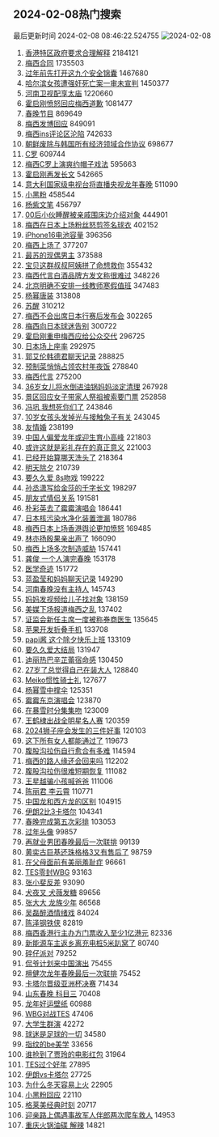 ## 2024-02-08热门搜索 
最后更新时间 2024-02-08 08:46:22.524755 
![2024-02-08](https://imgs-storage.s3.us-east-005.backblazeb2.com/20240208/2024-02-08.png?versionId=4_z8fbbed132d73df8689c40f13_f105f767182d10677_d20240208_m004622_c005_v0501003_t0005_u01707353182386) 
1. [香港特区政府要求合理解释](https://s.weibo.com/weibo?q=%23%E9%A6%99%E6%B8%AF%E7%89%B9%E5%8C%BA%E6%94%BF%E5%BA%9C%E8%A6%81%E6%B1%82%E5%90%88%E7%90%86%E8%A7%A3%E9%87%8A%23&t=31&band_rank=45&Refer=top) 2184121
1. [梅西合同](https://s.weibo.com/weibo?q=%E6%A2%85%E8%A5%BF%E5%90%88%E5%90%8C&t=31&band_rank=6&Refer=top) 1735503
1. [过年前先打开这九个安全锦囊](https://s.weibo.com/weibo?q=%23%E8%BF%87%E5%B9%B4%E5%89%8D%E5%85%88%E6%89%93%E5%BC%80%E8%BF%99%E4%B9%9D%E4%B8%AA%E5%AE%89%E5%85%A8%E9%94%A6%E5%9B%8A%23&t=31&band_rank=3&Refer=top) 1467680
1. [哈尔滨女孩遭强奸死亡案一审未宣判](https://s.weibo.com/weibo?q=%23%E5%93%88%E5%B0%94%E6%BB%A8%E5%A5%B3%E5%AD%A9%E9%81%AD%E5%BC%BA%E5%A5%B8%E6%AD%BB%E4%BA%A1%E6%A1%88%E4%B8%80%E5%AE%A1%E6%9C%AA%E5%AE%A3%E5%88%A4%23&t=31&band_rank=26&Refer=top) 1450377
1. [河南卫视配享太庙](https://s.weibo.com/weibo?q=%E6%B2%B3%E5%8D%97%E5%8D%AB%E8%A7%86%E9%85%8D%E4%BA%AB%E5%A4%AA%E5%BA%99&t=31&band_rank=1&Refer=top) 1220660
1. [霍启刚愤怒回应梅西道歉](https://s.weibo.com/weibo?q=%23%E9%9C%8D%E5%90%AF%E5%88%9A%E6%84%A4%E6%80%92%E5%9B%9E%E5%BA%94%E6%A2%85%E8%A5%BF%E9%81%93%E6%AD%89%23&t=31&band_rank=2&Refer=top) 1081477
1. [春晚节目](https://s.weibo.com/weibo?q=%E6%98%A5%E6%99%9A%E8%8A%82%E7%9B%AE&t=31&band_rank=15&Refer=top) 869649
1. [梅西发博回应](https://s.weibo.com/weibo?q=%E6%A2%85%E8%A5%BF%E5%8F%91%E5%8D%9A%E5%9B%9E%E5%BA%94&t=31&band_rank=4&Refer=top) 849091
1. [梅西ins评论区沦陷](https://s.weibo.com/weibo?q=%23%E6%A2%85%E8%A5%BFins%E8%AF%84%E8%AE%BA%E5%8C%BA%E6%B2%A6%E9%99%B7%23&t=31&band_rank=7&Refer=top) 742633
1. [朝鲜废除与韩国所有经济领域合作协议](https://s.weibo.com/weibo?q=%23%E6%9C%9D%E9%B2%9C%E5%BA%9F%E9%99%A4%E4%B8%8E%E9%9F%A9%E5%9B%BD%E6%89%80%E6%9C%89%E7%BB%8F%E6%B5%8E%E9%A2%86%E5%9F%9F%E5%90%88%E4%BD%9C%E5%8D%8F%E8%AE%AE%23&t=31&band_rank=10&Refer=top) 698677
1. [C罗](https://s.weibo.com/weibo?q=C%E7%BD%97&t=31&band_rank=7&Refer=top) 609744
1. [梅西C罗上演爽约帽子戏法](https://s.weibo.com/weibo?q=%23%E6%A2%85%E8%A5%BFC%E7%BD%97%E4%B8%8A%E6%BC%94%E7%88%BD%E7%BA%A6%E5%B8%BD%E5%AD%90%E6%88%8F%E6%B3%95%23&t=31&band_rank=22&Refer=top) 595663
1. [霍启刚再发长文](https://s.weibo.com/weibo?q=%E9%9C%8D%E5%90%AF%E5%88%9A%E5%86%8D%E5%8F%91%E9%95%BF%E6%96%87&t=31&band_rank=6&Refer=top) 542665
1. [意大利国家级电视台将直播央视龙年春晚](https://s.weibo.com/weibo?q=%23%E6%84%8F%E5%A4%A7%E5%88%A9%E5%9B%BD%E5%AE%B6%E7%BA%A7%E7%94%B5%E8%A7%86%E5%8F%B0%E5%B0%86%E7%9B%B4%E6%92%AD%E5%A4%AE%E8%A7%86%E9%BE%99%E5%B9%B4%E6%98%A5%E6%99%9A%23&t=31&band_rank=5&Refer=top) 511090
1. [小黑粉](https://s.weibo.com/weibo?q=%E5%B0%8F%E9%BB%91%E7%B2%89&t=31&band_rank=8&Refer=top) 458544
1. [杨紫文笔](https://s.weibo.com/weibo?q=%23%E6%9D%A8%E7%B4%AB%E6%96%87%E7%AC%94%23&t=31&band_rank=9&Refer=top) 456797
1. [00后小伙睡醒被亲戚围床边介绍对象](https://s.weibo.com/weibo?q=%2300%E5%90%8E%E5%B0%8F%E4%BC%99%E7%9D%A1%E9%86%92%E8%A2%AB%E4%BA%B2%E6%88%9A%E5%9B%B4%E5%BA%8A%E8%BE%B9%E4%BB%8B%E7%BB%8D%E5%AF%B9%E8%B1%A1%23&t=31&band_rank=48&Refer=top) 444901
1. [梅西在日本上场粉丝怒剪签名球衣](https://s.weibo.com/weibo?q=%23%E6%A2%85%E8%A5%BF%E5%9C%A8%E6%97%A5%E6%9C%AC%E4%B8%8A%E5%9C%BA%E7%B2%89%E4%B8%9D%E6%80%92%E5%89%AA%E7%AD%BE%E5%90%8D%E7%90%83%E8%A1%A3%23&t=31&band_rank=12&Refer=top) 402152
1. [iPhone16电池容量](https://s.weibo.com/weibo?q=%23iPhone16%E7%94%B5%E6%B1%A0%E5%AE%B9%E9%87%8F%23&t=31&band_rank=35&Refer=top) 396356
1. [梅西上场了](https://s.weibo.com/weibo?q=%23%E6%A2%85%E8%A5%BF%E4%B8%8A%E5%9C%BA%E4%BA%86%23&t=31&band_rank=12&Refer=top) 377207
1. [最苏的现偶男主](https://s.weibo.com/weibo?q=%23%E6%9C%80%E8%8B%8F%E7%9A%84%E7%8E%B0%E5%81%B6%E7%94%B7%E4%B8%BB%23&t=31&band_rank=29&Refer=top) 373588
1. [宝贝这群叔叔阿姨拼了命想救你](https://s.weibo.com/weibo?q=%23%E5%AE%9D%E8%B4%9D%E8%BF%99%E7%BE%A4%E5%8F%94%E5%8F%94%E9%98%BF%E5%A7%A8%E6%8B%BC%E4%BA%86%E5%91%BD%E6%83%B3%E6%95%91%E4%BD%A0%23&t=31&band_rank=19&Refer=top) 355432
1. [梅西代言白酒品牌方发文称很难过](https://s.weibo.com/weibo?q=%23%E6%A2%85%E8%A5%BF%E4%BB%A3%E8%A8%80%E7%99%BD%E9%85%92%E5%93%81%E7%89%8C%E6%96%B9%E5%8F%91%E6%96%87%E7%A7%B0%E5%BE%88%E9%9A%BE%E8%BF%87%23&t=31&band_rank=11&Refer=top) 348226
1. [北京明确不安排一线教师寒假值班](https://s.weibo.com/weibo?q=%23%E5%8C%97%E4%BA%AC%E6%98%8E%E7%A1%AE%E4%B8%8D%E5%AE%89%E6%8E%92%E4%B8%80%E7%BA%BF%E6%95%99%E5%B8%88%E5%AF%92%E5%81%87%E5%80%BC%E7%8F%AD%23&t=31&band_rank=40&Refer=top) 347483
1. [杨幂唐装](https://s.weibo.com/weibo?q=%23%E6%9D%A8%E5%B9%82%E5%94%90%E8%A3%85%23&t=31&band_rank=10&Refer=top) 313808
1. [苏醒](https://s.weibo.com/weibo?q=%E8%8B%8F%E9%86%92&t=31&band_rank=13&Refer=top) 310212
1. [梅西不会出席日本行赛后发布会](https://s.weibo.com/weibo?q=%23%E6%A2%85%E8%A5%BF%E4%B8%8D%E4%BC%9A%E5%87%BA%E5%B8%AD%E6%97%A5%E6%9C%AC%E8%A1%8C%E8%B5%9B%E5%90%8E%E5%8F%91%E5%B8%83%E4%BC%9A%23&t=31&band_rank=14&Refer=top) 302265
1. [梅西向日本球迷告别](https://s.weibo.com/weibo?q=%23%E6%A2%85%E8%A5%BF%E5%90%91%E6%97%A5%E6%9C%AC%E7%90%83%E8%BF%B7%E5%91%8A%E5%88%AB%23&t=31&band_rank=15&Refer=top) 300722
1. [霍启刚重申梅西应给公众交代](https://s.weibo.com/weibo?q=%23%E9%9C%8D%E5%90%AF%E5%88%9A%E9%87%8D%E7%94%B3%E6%A2%85%E8%A5%BF%E5%BA%94%E7%BB%99%E5%85%AC%E4%BC%97%E4%BA%A4%E4%BB%A3%23&t=31&band_rank=16&Refer=top) 296725
1. [日本场上座率](https://s.weibo.com/weibo?q=%E6%97%A5%E6%9C%AC%E5%9C%BA%E4%B8%8A%E5%BA%A7%E7%8E%87&t=31&band_rank=17&Refer=top) 292975
1. [郭艾伦韩德君聊天记录](https://s.weibo.com/weibo?q=%E9%83%AD%E8%89%BE%E4%BC%A6%E9%9F%A9%E5%BE%B7%E5%90%9B%E8%81%8A%E5%A4%A9%E8%AE%B0%E5%BD%95&t=31&band_rank=18&Refer=top) 288825
1. [预制菜悄悄占领农村年夜饭](https://s.weibo.com/weibo?q=%23%E9%A2%84%E5%88%B6%E8%8F%9C%E6%82%84%E6%82%84%E5%8D%A0%E9%A2%86%E5%86%9C%E6%9D%91%E5%B9%B4%E5%A4%9C%E9%A5%AD%23&t=31&band_rank=34&Refer=top) 278840
1. [梅西代言](https://s.weibo.com/weibo?q=%E6%A2%85%E8%A5%BF%E4%BB%A3%E8%A8%80&t=31&band_rank=20&Refer=top) 275200
1. [36岁女儿将水倒进油锅妈妈淡定清理](https://s.weibo.com/weibo?q=%2336%E5%B2%81%E5%A5%B3%E5%84%BF%E5%B0%86%E6%B0%B4%E5%80%92%E8%BF%9B%E6%B2%B9%E9%94%85%E5%A6%88%E5%A6%88%E6%B7%A1%E5%AE%9A%E6%B8%85%E7%90%86%23&t=31&band_rank=21&Refer=top) 267928
1. [景区回应女子带家人祭祖被索要门票](https://s.weibo.com/weibo?q=%23%E6%99%AF%E5%8C%BA%E5%9B%9E%E5%BA%94%E5%A5%B3%E5%AD%90%E5%B8%A6%E5%AE%B6%E4%BA%BA%E7%A5%AD%E7%A5%96%E8%A2%AB%E7%B4%A2%E8%A6%81%E9%97%A8%E7%A5%A8%23&t=31&band_rank=19&Refer=top) 252858
1. [冯巩 我想死你们了](https://s.weibo.com/weibo?q=%E5%86%AF%E5%B7%A9%20%E6%88%91%E6%83%B3%E6%AD%BB%E4%BD%A0%E4%BB%AC%E4%BA%86&t=31&band_rank=22&Refer=top) 243846
1. [10岁女孩头发掉光与接触兔子有关](https://s.weibo.com/weibo?q=%2310%E5%B2%81%E5%A5%B3%E5%AD%A9%E5%A4%B4%E5%8F%91%E6%8E%89%E5%85%89%E4%B8%8E%E6%8E%A5%E8%A7%A6%E5%85%94%E5%AD%90%E6%9C%89%E5%85%B3%23&t=31&band_rank=22&Refer=top) 243045
1. [友情婚](https://s.weibo.com/weibo?q=%E5%8F%8B%E6%83%85%E5%A9%9A&t=31&band_rank=23&Refer=top) 238199
1. [中国人偏爱龙年或迎生育小高峰](https://s.weibo.com/weibo?q=%23%E4%B8%AD%E5%9B%BD%E4%BA%BA%E5%81%8F%E7%88%B1%E9%BE%99%E5%B9%B4%E6%88%96%E8%BF%8E%E7%94%9F%E8%82%B2%E5%B0%8F%E9%AB%98%E5%B3%B0%23&t=31&band_rank=20&Refer=top) 221803
1. [或许这就是彩礼存在的真正意义](https://s.weibo.com/weibo?q=%23%E6%88%96%E8%AE%B8%E8%BF%99%E5%B0%B1%E6%98%AF%E5%BD%A9%E7%A4%BC%E5%AD%98%E5%9C%A8%E7%9A%84%E7%9C%9F%E6%AD%A3%E6%84%8F%E4%B9%89%23&t=31&band_rank=25&Refer=top) 221003
1. [已经开始算哪天洗头了](https://s.weibo.com/weibo?q=%23%E5%B7%B2%E7%BB%8F%E5%BC%80%E5%A7%8B%E7%AE%97%E5%93%AA%E5%A4%A9%E6%B4%97%E5%A4%B4%E4%BA%86%23&t=31&band_rank=23&Refer=top) 218364
1. [明天除夕](https://s.weibo.com/weibo?q=%E6%98%8E%E5%A4%A9%E9%99%A4%E5%A4%95&t=31&band_rank=37&Refer=top) 210739
1. [要久久爱 8s吻戏](https://s.weibo.com/weibo?q=%E8%A6%81%E4%B9%85%E4%B9%85%E7%88%B1%208s%E5%90%BB%E6%88%8F&t=31&band_rank=27&Refer=top) 199222
1. [孙丞潇写给金莎的千字长文](https://s.weibo.com/weibo?q=%23%E5%AD%99%E4%B8%9E%E6%BD%87%E5%86%99%E7%BB%99%E9%87%91%E8%8E%8E%E7%9A%84%E5%8D%83%E5%AD%97%E9%95%BF%E6%96%87%23&t=31&band_rank=28&Refer=top) 198297
1. [朋友式情侣关系](https://s.weibo.com/weibo?q=%23%E6%9C%8B%E5%8F%8B%E5%BC%8F%E6%83%85%E4%BE%A3%E5%85%B3%E7%B3%BB%23&t=31&band_rank=24&Refer=top) 191581
1. [朴彩英去了霉霉演唱会](https://s.weibo.com/weibo?q=%23%E6%9C%B4%E5%BD%A9%E8%8B%B1%E5%8E%BB%E4%BA%86%E9%9C%89%E9%9C%89%E6%BC%94%E5%94%B1%E4%BC%9A%23&t=31&band_rank=29&Refer=top) 186441
1. [日本核污染水净化装置泄漏](https://s.weibo.com/weibo?q=%23%E6%97%A5%E6%9C%AC%E6%A0%B8%E6%B1%A1%E6%9F%93%E6%B0%B4%E5%87%80%E5%8C%96%E8%A3%85%E7%BD%AE%E6%B3%84%E6%BC%8F%23&t=31&band_rank=25&Refer=top) 180786
1. [梅西日本上场香港舆论更加愤怒](https://s.weibo.com/weibo?q=%23%E6%A2%85%E8%A5%BF%E6%97%A5%E6%9C%AC%E4%B8%8A%E5%9C%BA%E9%A6%99%E6%B8%AF%E8%88%86%E8%AE%BA%E6%9B%B4%E5%8A%A0%E6%84%A4%E6%80%92%23&t=31&band_rank=31&Refer=top) 169485
1. [林亦扬殷果亲出声了](https://s.weibo.com/weibo?q=%23%E6%9E%97%E4%BA%A6%E6%89%AC%E6%AE%B7%E6%9E%9C%E4%BA%B2%E5%87%BA%E5%A3%B0%E4%BA%86%23&t=31&band_rank=27&Refer=top) 166090
1. [梅西上场多次制造威胁](https://s.weibo.com/weibo?q=%23%E6%A2%85%E8%A5%BF%E4%B8%8A%E5%9C%BA%E5%A4%9A%E6%AC%A1%E5%88%B6%E9%80%A0%E5%A8%81%E8%83%81%23&t=31&band_rank=26&Refer=top) 157441
1. [龚俊 一个人演完春晚](https://s.weibo.com/weibo?q=%E9%BE%9A%E4%BF%8A%20%E4%B8%80%E4%B8%AA%E4%BA%BA%E6%BC%94%E5%AE%8C%E6%98%A5%E6%99%9A&t=31&band_rank=23&Refer=top) 153178
1. [医学奇迹](https://s.weibo.com/weibo?q=%E5%8C%BB%E5%AD%A6%E5%A5%87%E8%BF%B9&t=31&band_rank=28&Refer=top) 151772
1. [蓝盈莹和妈妈聊天记录](https://s.weibo.com/weibo?q=%23%E8%93%9D%E7%9B%88%E8%8E%B9%E5%92%8C%E5%A6%88%E5%A6%88%E8%81%8A%E5%A4%A9%E8%AE%B0%E5%BD%95%23&t=31&band_rank=30&Refer=top) 149290
1. [河南春晚没有主持人](https://s.weibo.com/weibo?q=%23%E6%B2%B3%E5%8D%97%E6%98%A5%E6%99%9A%E6%B2%A1%E6%9C%89%E4%B8%BB%E6%8C%81%E4%BA%BA%23&t=31&band_rank=31&Refer=top) 145743
1. [妈妈发视频给儿子找对象](https://s.weibo.com/weibo?q=%E5%A6%88%E5%A6%88%E5%8F%91%E8%A7%86%E9%A2%91%E7%BB%99%E5%84%BF%E5%AD%90%E6%89%BE%E5%AF%B9%E8%B1%A1&t=31&band_rank=32&Refer=top) 138159
1. [美媒下场报道梅西之乱](https://s.weibo.com/weibo?q=%23%E7%BE%8E%E5%AA%92%E4%B8%8B%E5%9C%BA%E6%8A%A5%E9%81%93%E6%A2%85%E8%A5%BF%E4%B9%8B%E4%B9%B1%23&t=31&band_rank=33&Refer=top) 137402
1. [证监会新任主席一度被称券商医生](https://s.weibo.com/weibo?q=%23%E8%AF%81%E7%9B%91%E4%BC%9A%E6%96%B0%E4%BB%BB%E4%B8%BB%E5%B8%AD%E4%B8%80%E5%BA%A6%E8%A2%AB%E7%A7%B0%E5%88%B8%E5%95%86%E5%8C%BB%E7%94%9F%23&t=31&band_rank=37&Refer=top) 135645
1. [苹果开发折叠手机](https://s.weibo.com/weibo?q=%23%E8%8B%B9%E6%9E%9C%E5%BC%80%E5%8F%91%E6%8A%98%E5%8F%A0%E6%89%8B%E6%9C%BA%23&t=31&band_rank=38&Refer=top) 133708
1. [papi酱 这个除夕快乐上班](https://s.weibo.com/weibo?q=papi%E9%85%B1%20%E8%BF%99%E4%B8%AA%E9%99%A4%E5%A4%95%E5%BF%AB%E4%B9%90%E4%B8%8A%E7%8F%AD&t=31&band_rank=34&Refer=top) 133109
1. [要久久爱大结局](https://s.weibo.com/weibo?q=%23%E8%A6%81%E4%B9%85%E4%B9%85%E7%88%B1%E5%A4%A7%E7%BB%93%E5%B1%80%23&t=31&band_rank=35&Refer=top) 131947
1. [迪丽热巴辛芷蕾宿命感](https://s.weibo.com/weibo?q=%23%E8%BF%AA%E4%B8%BD%E7%83%AD%E5%B7%B4%E8%BE%9B%E8%8A%B7%E8%95%BE%E5%AE%BF%E5%91%BD%E6%84%9F%23&t=31&band_rank=18&Refer=top) 130450
1. [27岁了总觉得自己在装大人](https://s.weibo.com/weibo?q=27%E5%B2%81%E4%BA%86%E6%80%BB%E8%A7%89%E5%BE%97%E8%87%AA%E5%B7%B1%E5%9C%A8%E8%A3%85%E5%A4%A7%E4%BA%BA&t=31&band_rank=39&Refer=top) 128840
1. [Meiko惯性骑士礼](https://s.weibo.com/weibo?q=%23Meiko%E6%83%AF%E6%80%A7%E9%AA%91%E5%A3%AB%E7%A4%BC%23&t=31&band_rank=40&Refer=top) 127677
1. [杨幂雪中撑伞](https://s.weibo.com/weibo?q=%23%E6%9D%A8%E5%B9%82%E9%9B%AA%E4%B8%AD%E6%92%91%E4%BC%9E%23&t=31&band_rank=36&Refer=top) 125351
1. [霉霉东京演唱会](https://s.weibo.com/weibo?q=%E9%9C%89%E9%9C%89%E4%B8%9C%E4%BA%AC%E6%BC%94%E5%94%B1%E4%BC%9A&t=31&band_rank=41&Refer=top) 123870
1. [在暴雪时分集集吻](https://s.weibo.com/weibo?q=%23%E5%9C%A8%E6%9A%B4%E9%9B%AA%E6%97%B6%E5%88%86%E9%9B%86%E9%9B%86%E5%90%BB%23&t=31&band_rank=37&Refer=top) 123009
1. [王鹤棣出战全明星名人赛](https://s.weibo.com/weibo?q=%23%E7%8E%8B%E9%B9%A4%E6%A3%A3%E5%87%BA%E6%88%98%E5%85%A8%E6%98%8E%E6%98%9F%E5%90%8D%E4%BA%BA%E8%B5%9B%23&t=31&band_rank=42&Refer=top) 120359
1. [2024狮子座会发生的三件好事](https://s.weibo.com/weibo?q=2024%E7%8B%AE%E5%AD%90%E5%BA%A7%E4%BC%9A%E5%8F%91%E7%94%9F%E7%9A%84%E4%B8%89%E4%BB%B6%E5%A5%BD%E4%BA%8B&t=31&band_rank=43&Refer=top) 120103
1. [这下所有女人都能通过了](https://s.weibo.com/weibo?q=%E8%BF%99%E4%B8%8B%E6%89%80%E6%9C%89%E5%A5%B3%E4%BA%BA%E9%83%BD%E8%83%BD%E9%80%9A%E8%BF%87%E4%BA%86&t=31&band_rank=42&Refer=top) 119673
1. [腹股沟拉伤自行愈合有多难](https://s.weibo.com/weibo?q=%23%E8%85%B9%E8%82%A1%E6%B2%9F%E6%8B%89%E4%BC%A4%E8%87%AA%E8%A1%8C%E6%84%88%E5%90%88%E6%9C%89%E5%A4%9A%E9%9A%BE%23&t=31&band_rank=45&Refer=top) 114594
1. [梅西的路人缘还会回来吗](https://s.weibo.com/weibo?q=%23%E6%A2%85%E8%A5%BF%E7%9A%84%E8%B7%AF%E4%BA%BA%E7%BC%98%E8%BF%98%E4%BC%9A%E5%9B%9E%E6%9D%A5%E5%90%97%23&t=31&band_rank=46&Refer=top) 112202
1. [腹股沟拉伤很难短期恢复](https://s.weibo.com/weibo?q=%23%E8%85%B9%E8%82%A1%E6%B2%9F%E6%8B%89%E4%BC%A4%E5%BE%88%E9%9A%BE%E7%9F%AD%E6%9C%9F%E6%81%A2%E5%A4%8D%23&t=31&band_rank=38&Refer=top) 111082
1. [王星越骗小孩喊爸爸](https://s.weibo.com/weibo?q=%23%E7%8E%8B%E6%98%9F%E8%B6%8A%E9%AA%97%E5%B0%8F%E5%AD%A9%E5%96%8A%E7%88%B8%E7%88%B8%23&t=31&band_rank=39&Refer=top) 111006
1. [陈丽君 李云霄](https://s.weibo.com/weibo?q=%E9%99%88%E4%B8%BD%E5%90%9B%20%E6%9D%8E%E4%BA%91%E9%9C%84&t=31&band_rank=40&Refer=top) 110771
1. [中国龙和西方龙的区别](https://s.weibo.com/weibo?q=%23%E4%B8%AD%E5%9B%BD%E9%BE%99%E5%92%8C%E8%A5%BF%E6%96%B9%E9%BE%99%E7%9A%84%E5%8C%BA%E5%88%AB%23&t=31&band_rank=41&Refer=top) 104915
1. [伊朗2比3卡塔尔](https://s.weibo.com/weibo?q=%23%E4%BC%8A%E6%9C%972%E6%AF%943%E5%8D%A1%E5%A1%94%E5%B0%94%23&t=31&band_rank=33&Refer=top) 104341
1. [春晚完成第五次彩排](https://s.weibo.com/weibo?q=%E6%98%A5%E6%99%9A%E5%AE%8C%E6%88%90%E7%AC%AC%E4%BA%94%E6%AC%A1%E5%BD%A9%E6%8E%92&t=31&band_rank=31&Refer=top) 103053
1. [过年头像](https://s.weibo.com/weibo?q=%E8%BF%87%E5%B9%B4%E5%A4%B4%E5%83%8F&t=31&band_rank=42&Refer=top) 99857
1. [再就业男团春晚最后一次联排](https://s.weibo.com/weibo?q=%23%E5%86%8D%E5%B0%B1%E4%B8%9A%E7%94%B7%E5%9B%A2%E6%98%A5%E6%99%9A%E6%9C%80%E5%90%8E%E4%B8%80%E6%AC%A1%E8%81%94%E6%8E%92%23&t=31&band_rank=42&Refer=top) 99139
1. [黄奕古巨基还珠格格3又有售后了](https://s.weibo.com/weibo?q=%23%E9%BB%84%E5%A5%95%E5%8F%A4%E5%B7%A8%E5%9F%BA%E8%BF%98%E7%8F%A0%E6%A0%BC%E6%A0%BC3%E5%8F%88%E6%9C%89%E5%94%AE%E5%90%8E%E4%BA%86%23&t=31&band_rank=26&Refer=top) 98759
1. [在父母面前有美丽羞耻症](https://s.weibo.com/weibo?q=%23%E5%9C%A8%E7%88%B6%E6%AF%8D%E9%9D%A2%E5%89%8D%E6%9C%89%E7%BE%8E%E4%B8%BD%E7%BE%9E%E8%80%BB%E7%97%87%23&t=31&band_rank=43&Refer=top) 96661
1. [TES零封WBG](https://s.weibo.com/weibo?q=%23TES%E9%9B%B6%E5%B0%81WBG%23&t=31&band_rank=44&Refer=top) 93163
1. [张小斐反差](https://s.weibo.com/weibo?q=%23%E5%BC%A0%E5%B0%8F%E6%96%90%E5%8F%8D%E5%B7%AE%23&t=31&band_rank=43&Refer=top) 93090
1. [犬夜叉 犬薇发糖](https://s.weibo.com/weibo?q=%E7%8A%AC%E5%A4%9C%E5%8F%89%20%E7%8A%AC%E8%96%87%E5%8F%91%E7%B3%96&t=31&band_rank=45&Refer=top) 89656
1. [张大大 龙族少年](https://s.weibo.com/weibo?q=%E5%BC%A0%E5%A4%A7%E5%A4%A7%20%E9%BE%99%E6%97%8F%E5%B0%91%E5%B9%B4&t=31&band_rank=50&Refer=top) 86568
1. [吴磊醉酒情绪戏](https://s.weibo.com/weibo?q=%23%E5%90%B4%E7%A3%8A%E9%86%89%E9%85%92%E6%83%85%E7%BB%AA%E6%88%8F%23&t=31&band_rank=46&Refer=top) 84024
1. [陈泽钢铁侠](https://s.weibo.com/weibo?q=%E9%99%88%E6%B3%BD%E9%92%A2%E9%93%81%E4%BE%A0&t=31&band_rank=47&Refer=top) 82819
1. [梅西香港行主办方门票收入至少1亿港元](https://s.weibo.com/weibo?q=%23%E6%A2%85%E8%A5%BF%E9%A6%99%E6%B8%AF%E8%A1%8C%E4%B8%BB%E5%8A%9E%E6%96%B9%E9%97%A8%E7%A5%A8%E6%94%B6%E5%85%A5%E8%87%B3%E5%B0%911%E4%BA%BF%E6%B8%AF%E5%85%83%23&t=31&band_rank=48&Refer=top) 82336
1. [新能源车主返乡离充电桩5米趴窝了](https://s.weibo.com/weibo?q=%23%E6%96%B0%E8%83%BD%E6%BA%90%E8%BD%A6%E4%B8%BB%E8%BF%94%E4%B9%A1%E7%A6%BB%E5%85%85%E7%94%B5%E6%A1%A95%E7%B1%B3%E8%B6%B4%E7%AA%9D%E4%BA%86%23&t=31&band_rank=50&Refer=top) 80740
1. [碎仔派对](https://s.weibo.com/weibo?q=%E7%A2%8E%E4%BB%94%E6%B4%BE%E5%AF%B9&t=31&band_rank=42&Refer=top) 79252
1. [侃爷计划来中国演出](https://s.weibo.com/weibo?q=%E4%BE%83%E7%88%B7%E8%AE%A1%E5%88%92%E6%9D%A5%E4%B8%AD%E5%9B%BD%E6%BC%94%E5%87%BA&t=31&band_rank=49&Refer=top) 75455
1. [檀健次龙年春晚最后一次联排](https://s.weibo.com/weibo?q=%23%E6%AA%80%E5%81%A5%E6%AC%A1%E9%BE%99%E5%B9%B4%E6%98%A5%E6%99%9A%E6%9C%80%E5%90%8E%E4%B8%80%E6%AC%A1%E8%81%94%E6%8E%92%23&t=31&band_rank=50&Refer=top) 75452
1. [卡塔尔晋级亚洲杯决赛](https://s.weibo.com/weibo?q=%23%E5%8D%A1%E5%A1%94%E5%B0%94%E6%99%8B%E7%BA%A7%E4%BA%9A%E6%B4%B2%E6%9D%AF%E5%86%B3%E8%B5%9B%23&t=31&band_rank=46&Refer=top) 71434
1. [山东春晚 科目三](https://s.weibo.com/weibo?q=%E5%B1%B1%E4%B8%9C%E6%98%A5%E6%99%9A%20%E7%A7%91%E7%9B%AE%E4%B8%89&t=31&band_rank=48&Refer=top) 70408
1. [龙年好运壁纸](https://s.weibo.com/weibo?q=%23%E9%BE%99%E5%B9%B4%E5%A5%BD%E8%BF%90%E5%A3%81%E7%BA%B8%23&t=31&band_rank=43&Refer=top) 60988
1. [WBG对战TES](https://s.weibo.com/weibo?q=%23WBG%E5%AF%B9%E6%88%98TES%23&t=31&band_rank=48&Refer=top) 47406
1. [大学生群演](https://s.weibo.com/weibo?q=%E5%A4%A7%E5%AD%A6%E7%94%9F%E7%BE%A4%E6%BC%94&t=31&band_rank=50&Refer=top) 42272
1. [球迷是足球的一切](https://s.weibo.com/weibo?q=%23%E7%90%83%E8%BF%B7%E6%98%AF%E8%B6%B3%E7%90%83%E7%9A%84%E4%B8%80%E5%88%87%23&t=31&band_rank=40&Refer=top) 34580
1. [指纹的be美学](https://s.weibo.com/weibo?q=%E6%8C%87%E7%BA%B9%E7%9A%84be%E7%BE%8E%E5%AD%A6&t=31&band_rank=47&Refer=top) 33656
1. [谁抢到了贾玲的电影红包](https://s.weibo.com/weibo?q=%23%E8%B0%81%E6%8A%A2%E5%88%B0%E4%BA%86%E8%B4%BE%E7%8E%B2%E7%9A%84%E7%94%B5%E5%BD%B1%E7%BA%A2%E5%8C%85%23&t=31&band_rank=46&Refer=top) 31964
1. [TES过个好年](https://s.weibo.com/weibo?q=%23TES%E8%BF%87%E4%B8%AA%E5%A5%BD%E5%B9%B4%23&t=31&band_rank=50&Refer=top) 27895
1. [伊朗vs卡塔尔](https://s.weibo.com/weibo?q=%23%E4%BC%8A%E6%9C%97vs%E5%8D%A1%E5%A1%94%E5%B0%94%23&t=31&band_rank=50&Refer=top) 27725
1. [为什么冬天容易上火](https://s.weibo.com/weibo?q=%23%E4%B8%BA%E4%BB%80%E4%B9%88%E5%86%AC%E5%A4%A9%E5%AE%B9%E6%98%93%E4%B8%8A%E7%81%AB%23&t=31&band_rank=49&Refer=top) 22905
1. [小黑粉回应](https://s.weibo.com/weibo?q=%23%E5%B0%8F%E9%BB%91%E7%B2%89%E5%9B%9E%E5%BA%94%23&t=31&band_rank=43&Refer=top) 22110
1. [格莱美经典时刻](https://s.weibo.com/weibo?q=%E6%A0%BC%E8%8E%B1%E7%BE%8E%E7%BB%8F%E5%85%B8%E6%97%B6%E5%88%BB&t=31&band_rank=47&Refer=top) 20717
1. [迎亲路上偶遇事故军人伴郎两次爬车救人](https://s.weibo.com/weibo?q=%23%E8%BF%8E%E4%BA%B2%E8%B7%AF%E4%B8%8A%E5%81%B6%E9%81%87%E4%BA%8B%E6%95%85%E5%86%9B%E4%BA%BA%E4%BC%B4%E9%83%8E%E4%B8%A4%E6%AC%A1%E7%88%AC%E8%BD%A6%E6%95%91%E4%BA%BA%23&t=31&band_rank=50&Refer=top) 14953
1. [重庆火锅油碟 解辣](https://s.weibo.com/weibo?q=%E9%87%8D%E5%BA%86%E7%81%AB%E9%94%85%E6%B2%B9%E7%A2%9F%20%E8%A7%A3%E8%BE%A3&t=31&band_rank=50&Refer=top) 14821
